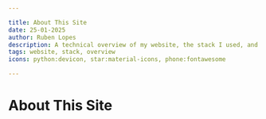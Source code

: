 ```yaml
---

title: About This Site
date: 25-01-2025
author: Ruben Lopes  
description: A technical overview of my website, the stack I used, and what you can expect to find here.  
tags: website, stack, overview
icons: python:devicon, star:material-icons, phone:fontawesome

---
```


# About This Site

